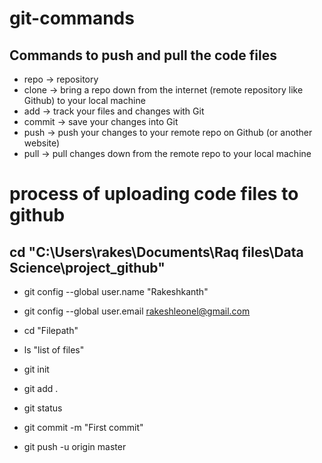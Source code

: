 # git-commands
## Commands to push and pull the code files 
* repo -> repository
* clone -> bring a repo down from the internet (remote repository like Github) to your local machine
* add -> track your files and changes with Git
* commit -> save your changes into Git
* push -> push your changes to your remote repo on Github (or another website)
* pull -> pull changes down from the remote repo to your local machine

# process of uploading code files to github
## cd "C:\Users\rakes\Documents\Raq files\Data Science\project_github"
* git config --global user.name "Rakeshkanth"
* git config --global user.email rakeshleonel@gmail.com

* cd "Filepath"
* ls "list of files"
* git init
* git add .
* git status
* git commit -m "First commit"
* git push -u origin master
